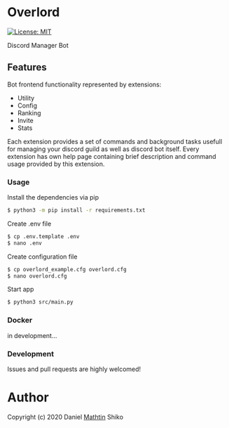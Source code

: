 # Overlord

[![License: MIT](https://img.shields.io/badge/License-MIT-yellow.svg)](https://opensource.org/licenses/MIT)

Discord Manager Bot

## Features

Bot frontend functionality represented by extensions:

  - Utility
  - Config
  - Ranking
  - Invite
  - Stats

Each extension provides a set of commands and background tasks usefull for managing your discord guild as well as discord bot itself. Every extension has own help page containing brief description and command usage provided by this extension.

### Usage

Install the dependencies via pip

```sh
$ python3 -m pip install -r requirements.txt
```

Create .env file  

```sh
$ cp .env.template .env
$ nano .env
```

Create configuration file  

```sh
$ cp overlord_example.cfg overlord.cfg
$ nano overlord.cfg
```

Start app

```sh
$ python3 src/main.py
```

### Docker

in development...

### Development

Issues and pull requests are highly welcomed!

# Author

Copyright (c) 2020 Daniel [Mathtin](https://github.com/Mathtin/) Shiko